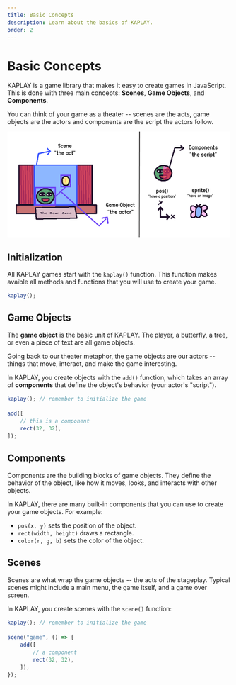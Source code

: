 ```yaml
---
title: Basic Concepts
description: Learn about the basics of KAPLAY.
order: 2
---
```


# Basic Concepts

KAPLAY is a game library that makes it easy to create games in JavaScript. This
is done with three main concepts: **Scenes**, **Game Objects**, and
**Components**.

You can think of your game as a theater -- scenes are the acts, game objects are
the actors and components are the script the actors follow.

![alt text](assets/theater.png)

## Initialization

All KAPLAY games start with the `kaplay()` function. This function makes avaible
all methods and functions that you will use to create your game.

```js
kaplay();
```

## Game Objects

The **game object** is the basic unit of KAPLAY. The player, a butterfly, a
tree, or even a piece of text are all game objects.

Going back to our theater metaphor, the game objects are our actors -- things
that move, interact, and make the game interesting.

In KAPLAY, you create objects with the `add()` function, which takes an array of
**components** that define the object's behavior (your actor's "script").

```js
kaplay(); // remember to initialize the game

add([
    // this is a component
    rect(32, 32),
]);
```

## Components

Components are the building blocks of game objects. They define the behavior of
the object, like how it moves, looks, and interacts with other objects.

In KAPLAY, there are many built-in components that you can use to create your
game objects. For example:

- `pos(x, y)` sets the position of the object.
- `rect(width, height)` draws a rectangle.
- `color(r, g, b)` sets the color of the object.

## Scenes

Scenes are what wrap the game objects -- the acts of the stageplay. Typical
scenes might include a main menu, the game itself, and a game over screen.

In KAPLAY, you create scenes with the `scene()` function:

```js
kaplay(); // remember to initialize the game

scene("game", () => {
    add([
        // a component
        rect(32, 32),
    ]);
});
```
